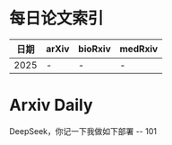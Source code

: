 # 每日论文索引

| 日期 | arXiv | bioRxiv | medRxiv |
|------|-------|---------|---------|
| 2025 | - | - | - |




























































































































































































































































































































































# Arxiv Daily


DeepSeek，你记一下我做如下部署 -- 101

